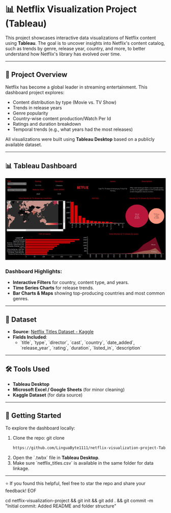 # 📊 Netflix Visualization Project (Tableau)

This project showcases interactive data visualizations of Netflix content using **Tableau**. The goal is to uncover insights into Netflix's content catalog, such as trends by genre, release year, country, and more, to better understand how Netflix's library has evolved over time.

---

## 📌 Project Overview

Netflix has become a global leader in streaming entertainment. This dashboard project explores:

- Content distribution by type (Movie vs. TV Show)
- Trends in release years
- Genre popularity
- Country-wise content production/Watch Per Id
- Ratings and duration breakdown
- Temporal trends (e.g., what years had the most releases)

All visualizations were built using **Tableau Desktop** based on a publicly available dataset.

---

## 📊 Tableau Dashboard

![Dashboard Screenshot](Netflix_Dashboard.jpg)


### Dashboard Highlights:
- **Interactive Filters** for country, content type, and years.
- **Time Series Charts** for release trends.
- **Bar Charts & Maps** showing top-producing countries and most common genres.

---

## 🧾 Dataset

- **Source**: [Netflix Titles Dataset - Kaggle](https://www.kaggle.com/datasets/shivamb/netflix-shows)
- **Fields Included**:
  - \`title\`, \`type\`, \`director\`, \`cast\`, \`country\`, \`date_added\`, \`release_year\`, \`rating\`, \`duration\`, \`listed_in\`, \`description\`

---

## 🛠 Tools Used

- **Tableau Desktop**
- **Microsoft Excel / Google Sheets** (for minor cleaning)
- **Kaggle Dataset** (for data source)

---

## 🚀 Getting Started

To explore the dashboard locally:
1. Clone the repo:
   git clone
   ```bash
   https://github.com/LinguaByte1111/netflix-visualization-project-Tableau/Netflix_Dashboard.twb
   ```
3. Open the \`.twbx\` file in **Tableau Desktop**.
4. Make sure \`netflix_titles.csv\` is available in the same folder for data linkage.


---

⭐ If you found this helpful, feel free to star the repo and share your feedback!
EOF

cd netflix-visualization-project && git init && git add . && git commit -m "Initial commit: Added README and folder structure"
